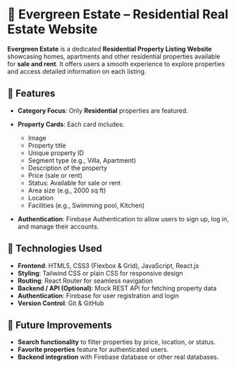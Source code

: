 # 🏡 Evergreen Estate – Residential Real Estate Website  

**Evergreen Estate** is a dedicated **Residential Property Listing Website** showcasing homes, apartments and other residential properties available for **sale and rent**. It offers users a smooth experience to explore properties and access detailed information on each listing.

## 🌟 Features  
- **Category Focus**: Only **Residential** properties are featured.  
- **Property Cards**: Each card includes:
  - Image  
  - Property title  
  - Unique property ID  
  - Segment type (e.g., Villa, Apartment)  
  - Description of the property  
  - Price (sale or rent)  
  - Status: Available for sale or rent  
  - Area size (e.g., 2000 sq ft)  
  - Location  
  - Facilities (e.g., Swimming pool, Kitchen)  

- **Authentication**: Firebase Authentication to allow users to sign up, log in, and manage their accounts.  

## 🔧 Technologies Used  
- **Frontend**: HTML5, CSS3 (Flexbox & Grid), JavaScript, React.js  
- **Styling**: Tailwind CSS or plain CSS for responsive design  
- **Routing**: React Router for seamless navigation  
- **Backend / API (Optional)**: Mock REST API for fetching property data  
- **Authentication**: Firebase for user registration and login  
- **Version Control**: Git & GitHub  
## 📝 Future Improvements
- **Search functionality** to filter properties by price, location, or status.
- **Favorite properties** feature for authenticated users.
- **Backend integration** with Firebase database or other real databases.
